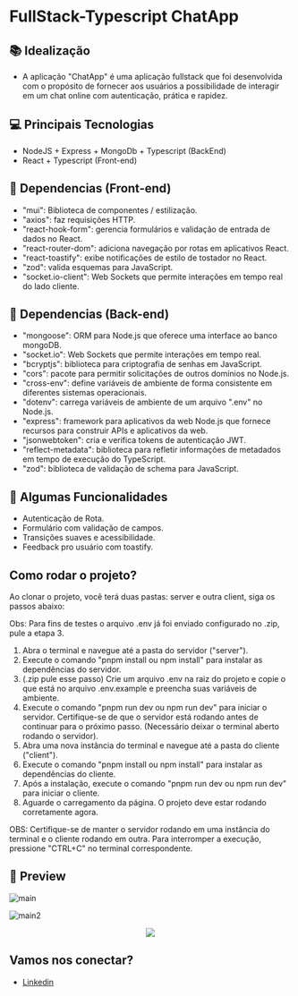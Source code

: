 # FullStack-Typescript ChatApp

## 📚 Idealização 
- A aplicação "ChatApp" é uma aplicação fullstack que foi desenvolvida com o propósito de fornecer aos usuários a possibilidade de interagir em um chat online com autenticação, prática e rapidez.

## 💻 Principais Tecnologias
- NodeJS + Express + MongoDb + Typescript (BackEnd)
- React + Typescript (Front-end)

## 🔮 Dependencias (Front-end)

- "mui": Biblioteca de componentes / estilização.
- "axios": faz requisições HTTP.
- "react-hook-form": gerencia formulários e validação de entrada de dados no React.
- "react-router-dom": adiciona navegação por rotas em aplicativos React.
- "react-toastify": exibe notificações de estilo de tostador no React.
- "zod": valida esquemas para JavaScript.
- "socket.io-client": Web Sockets que permite interações em tempo real do lado cliente.

## 🔮 Dependencias (Back-end)

- "mongoose": ORM para Node.js que oferece uma interface ao banco mongoDB.
- "socket.io": Web Sockets que permite interações em tempo real.
- "bcryptjs": biblioteca para criptografia de senhas em JavaScript.
- "cors": pacote para permitir solicitações de outros domínios no Node.js.
- "cross-env": define variáveis de ambiente de forma consistente em diferentes sistemas operacionais.
- "dotenv": carrega variáveis de ambiente de um arquivo ".env" no Node.js.
- "express": framework para aplicativos da web Node.js que fornece recursos para construir APIs e aplicativos da web.
- "jsonwebtoken": cria e verifica tokens de autenticação JWT.
- "reflect-metadata": biblioteca para refletir informações de metadados em tempo de execução do TypeScript.
- "zod": biblioteca de validação de schema para JavaScript.
 
## 🔆 Algumas Funcionalidades
- Autenticação de Rota.
- Formulário com validação de campos.
- Transições suaves e acessibilidade.
- Feedback pro usuário com toastify.

## Como rodar o projeto?

Ao clonar o projeto, você terá duas pastas: server e outra client, siga os passos abaixo:

Obs: Para fins de testes o arquivo .env já foi enviado configurado no .zip, pule a etapa 3.

1. Abra o terminal e navegue até a pasta do servidor ("server").
2. Execute o comando "pnpm install ou npm install" para instalar as dependências do servidor.
3. (.zip pule esse passo) Crie um arquivo .env na raiz do projeto e copie o que está no arquivo .env.example e preencha suas variáveis de ambiente.
4. Execute o comando "pnpm run dev ou npm run dev" para iniciar o servidor. Certifique-se de que o servidor está rodando antes de continuar para o próximo passo. (Necessário deixar o terminal aberto rodando o servidor).
5. Abra uma nova instância do terminal e navegue até a pasta do cliente ("client").
6. Execute o comando "pnpm install ou npm install" para instalar as dependências do cliente.
7. Após a instalação, execute o comando "pnpm run dev ou npm run dev" para iniciar o cliente.
8. Aguarde o carregamento da página. O projeto deve estar rodando corretamente agora.

OBS: Certifique-se de manter o servidor rodando em uma instância do terminal e o cliente rodando em outra. Para interromper a execução, pressione "CTRL+C" no terminal correspondente.

## 📱 Preview 

![main](https://i.imgur.com/dySthqS.png)

![main2](https://i.imgur.com/OUKGoyo.png)

<p align="center">
  <img src="https://i.imgur.com/9eAwQtx.png">
</p>

## Vamos nos conectar?
- [Linkedin](https://www.linkedin.com/in/gabrielmalafaia/)


